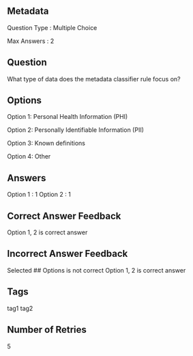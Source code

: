 ## Metadata
Question Type : Multiple Choice

Max Answers : 2


## Question
What type of data does the metadata classifier rule focus on?

## Options
Option 1: Personal Health Information (PHI)

Option 2: Personally Identifiable Information (PII)

Option 3: Known definitions

Option 4: Other

## Answers
Option 1 : 1
Option 2 : 1

## Correct Answer Feedback
Option 1, 2 is correct answer

## Incorrect Answer Feedback
Selected ## Options is not correct Option 1, 2 is correct answer

## Tags
tag1
tag2

## Number of Retries
5
